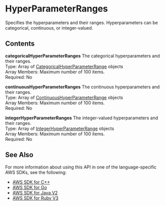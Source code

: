 # HyperParameterRanges<a name="API_HyperParameterRanges"></a>

Specifies the hyperparameters and their ranges\. Hyperparameters can be categorical, continuous, or integer\-valued\.

## Contents<a name="API_HyperParameterRanges_Contents"></a>

 **categoricalHyperParameterRanges**   <a name="personalize-Type-HyperParameterRanges-categoricalHyperParameterRanges"></a>
The categorical hyperparameters and their ranges\.  
Type: Array of [CategoricalHyperParameterRange](API_CategoricalHyperParameterRange.md) objects  
Array Members: Maximum number of 100 items\.  
Required: No

 **continuousHyperParameterRanges**   <a name="personalize-Type-HyperParameterRanges-continuousHyperParameterRanges"></a>
The continuous hyperparameters and their ranges\.  
Type: Array of [ContinuousHyperParameterRange](API_ContinuousHyperParameterRange.md) objects  
Array Members: Maximum number of 100 items\.  
Required: No

 **integerHyperParameterRanges**   <a name="personalize-Type-HyperParameterRanges-integerHyperParameterRanges"></a>
The integer\-valued hyperparameters and their ranges\.  
Type: Array of [IntegerHyperParameterRange](API_IntegerHyperParameterRange.md) objects  
Array Members: Maximum number of 100 items\.  
Required: No

## See Also<a name="API_HyperParameterRanges_SeeAlso"></a>

For more information about using this API in one of the language\-specific AWS SDKs, see the following:
+  [AWS SDK for C\+\+](https://docs.aws.amazon.com/goto/SdkForCpp/personalize-2018-05-22/HyperParameterRanges) 
+  [AWS SDK for Go](https://docs.aws.amazon.com/goto/SdkForGoV1/personalize-2018-05-22/HyperParameterRanges) 
+  [AWS SDK for Java V2](https://docs.aws.amazon.com/goto/SdkForJavaV2/personalize-2018-05-22/HyperParameterRanges) 
+  [AWS SDK for Ruby V3](https://docs.aws.amazon.com/goto/SdkForRubyV3/personalize-2018-05-22/HyperParameterRanges) 